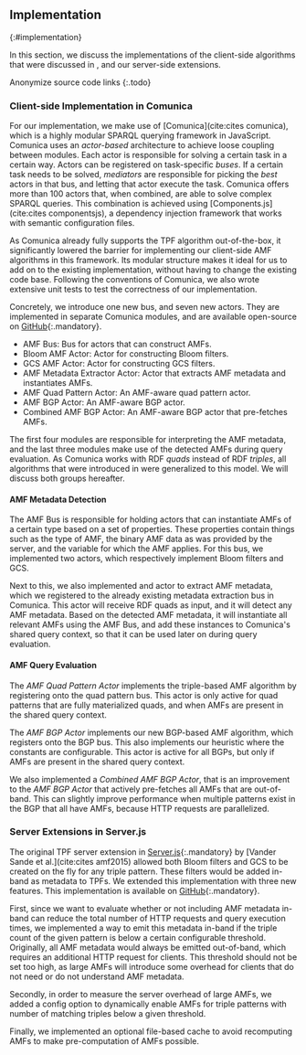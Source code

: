## Implementation
{:#implementation}

In this section, we discuss the implementations of the client-side algorithms
that were discussed in [](#solution), and our server-side extensions.

Anonymize source code links
{:.todo}

### Client-side Implementation in Comunica

For our implementation, we make use of [Comunica](cite:cites comunica),
which is a highly modular SPARQL querying framework in JavaScript.
Comunica uses an _actor-based_ architecture to achieve loose coupling between modules.
Each actor is responsible for solving a certain task in a certain way.
Actors can be registered on task-specific _buses_.
If a certain task needs to be solved, _mediators_ are responsible for picking the _best_ actors in that bus,
and letting that actor execute the task.
Comunica offers more than 100 actors that, when combined, are able to solve complex SPARQL queries.
This combination is achieved using [Components.js](cite:cites componentsjs),
a dependency injection framework that works with semantic configuration files.

As Comunica already fully supports the TPF algorithm out-of-the-box,
it significantly lowered the barrier for implementing our client-side AMF algorithms in this framework.
Its modular structure makes it ideal for us to add on to the existing implementation,
without having to change the existing code base.
Following the conventions of Comunica,
we also wrote extensive unit tests to test the correctness of our implementation.

Concretely, we introduce one new bus, and seven new actors.
They are implemented in separate Comunica modules,
and are available open-source on [GitHub](https://github.com/comunica/comunica-feature-amf){:.mandatory}.

* AMF Bus: Bus for actors that can construct AMFs.
* Bloom AMF Actor: Actor for constructing Bloom filters.
* GCS AMF Actor: Actor for constructing GCS filters.
* AMF Metadata Extractor Actor: Actor that extracts AMF metadata and instantiates AMFs.
* AMF Quad Pattern Actor: An AMF-aware quad pattern actor.
* AMF BGP Actor: An AMF-aware BGP actor.
* Combined AMF BGP Actor: An AMF-aware BGP actor that pre-fetches AMFs.

The first four modules are responsible for interpreting the AMF metadata,
and the last three modules make use of the detected AMFs during query evaluation.
As Comunica works with RDF _quads_ instead of RDF _triples_,
all algorithms that were introduced in [](#solution) were generalized to this model.
We will discuss both groups hereafter.

#### AMF Metadata Detection

The AMF Bus is responsible for holding actors that can instantiate AMFs of a certain type
based on a set of properties.
These properties contain things such as the type of AMF,
the binary AMF data as was provided by the server,
and the variable for which the AMF applies.
For this bus, we implemented two actors, which respectively implement Bloom filters and GCS.

Next to this, we also implemented and actor to extract AMF metadata,
which we registered to the already existing metadata extraction bus in Comunica.
This actor will receive RDF quads as input,
and it will detect any AMF metadata.
Based on the detected AMF metadata, it will instantiate all relevant AMFs using the AMF Bus,
and add these instances to Comunica's shared query context, so that it can be used later on during query evaluation.

#### AMF Query Evaluation

The _AMF Quad Pattern Actor_ implements the triple-based AMF algorithm
by registering onto the quad pattern bus.
This actor is only active for quad patterns that are fully materialized quads,
and when AMFs are present in the shared query context.

The _AMF BGP Actor_ implements our new BGP-based AMF algorithm,
which registers onto the BGP bus.
This also implements our heuristic where the constants are configurable.
This actor is active for all BGPs, but only if AMFs are present in the shared query context.

We also implemented a _Combined AMF BGP Actor_,
that is an improvement to the _AMF BGP Actor_
that actively pre-fetches all AMFs that are out-of-band.
This can slightly improve performance when multiple patterns exist in the BGP that all have AMFs,
because HTTP requests are parallelized.

### Server Extensions in Server.js

The original TPF server extension in [Server.js](https://github.com/LinkedDataFragments/Server.js/tree/feature-handlers-amf){:.mandatory}
by [Vander Sande et al.](cite:cites amf2015)
allowed both Bloom filters and GCS to be created on the fly for any triple pattern.
These filters would be added in-band as metadata to TPFs.
We extended this implementation with three new features.
This implementation is available on [GitHub](https://github.com/LinkedDataFragments/Server.js/tree/feature-handlers-amf-2){:.mandatory}.

First, since we want to evaluate whether or not including AMF metadata in-band
can reduce the total number of HTTP requests and query execution times,
we implemented a way to emit this metadata in-band if the triple count of the given pattern is below a certain configurable threshold.
Originally, all AMF metadata would always be emitted out-of-band,
which requires an additional HTTP request for clients.
This threshold should not be set too high, as large AMFs will introduce some overhead for clients
that do not need or do not understand AMF metadata.

Secondly, in order to measure the server overhead of large AMFs,
we added a config option to dynamically enable AMFs for triple patterns
with number of matching triples below a given threshold.

Finally, we implemented an optional file-based cache to avoid recomputing AMFs
to make pre-computation of AMFs possible.
